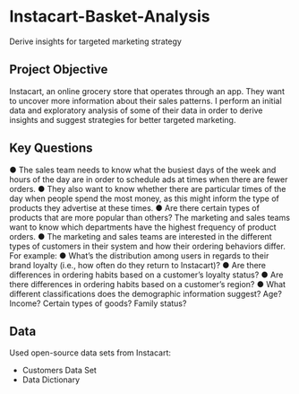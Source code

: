 # Instacart-Basket-Analysis
Derive insights for targeted marketing strategy

## Project Objective
Instacart, an online grocery store that operates through an app. They want to uncover more information about their sales patterns. I perform an initial data and exploratory analysis of some of their data in order to derive insights and suggest strategies for better targeted marketing.

## Key Questions
● The sales team needs to know what the busiest days of the week and hours of the day
are in order to schedule ads at times when there are fewer orders.
● They also want to know whether there are particular times of the day when people spend
the most money, as this might inform the type of products they advertise at these times.
● Are there certain types of products that are more popular than others? The marketing
and sales teams want to know which departments have the highest frequency of product
orders.
● The marketing and sales teams are interested in the different types of customers in their system and how their ordering behaviors differ. For example:
    ● What’s the distribution among users in regards to their brand loyalty (i.e., how
      often do they return to Instacart)?
    ● Are there differences in ordering habits based on a customer’s loyalty status?
    ● Are there differences in ordering habits based on a customer’s region?
    ● What different classifications does the demographic information suggest? Age?
      Income? Certain types of goods? Family status?

## Data
Used open-source data sets from Instacart:
- Customers Data Set
- Data Dictionary
